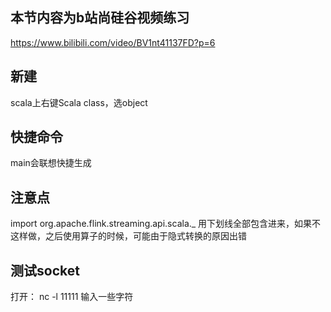 ## 本节内容为b站尚硅谷视频练习

https://www.bilibili.com/video/BV1nt41137FD?p=6

## 新建

scala上右键Scala class，选object  

## 快捷命令

main会联想快捷生成  

## 注意点

import org.apache.flink.streaming.api.scala._
用下划线全部包含进来，如果不这样做，之后使用算子的时候，可能由于隐式转换的原因出错  

## 测试socket

打开： nc -l 11111
输入一些字符  
